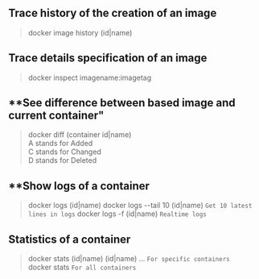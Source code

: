 ## **Trace history of the creation of an image**
> docker image history (id|name)
## **Trace details specification of an image**
> docker inspect imagename:imagetag
## **See difference between based image and current container"
> docker diff (container id|name)<br />
> A stands for Added<br />
> C stands for Changed<br />
> D stands for Deleted
## **Show logs of a container
> docker logs (id|name)
> docker logs --tail 10 (id|name) `Get 10 latest lines in logs`
> docker logs -f (id|name) `Realtime logs`
## **Statistics of a container**
> docker stats (id|name) (id|name) ... `For specific containers`<br />
> docker stats `For all containers`